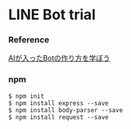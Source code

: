 LINE Bot trial
==============

### Reference
[AIが入ったBotの作り方を学ぼう](http://qiita.com/nkjm/items/0e9d24b2f3429bd33c8d)

### npm
```
$ npm init
$ npm install express --save
$ npm install body-parser --save
$ npm install request --save
```

